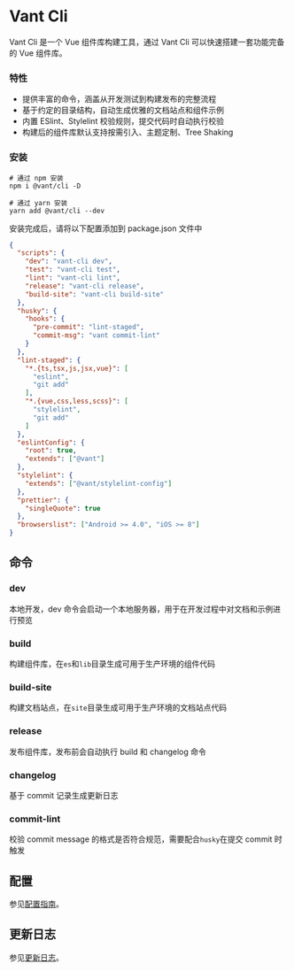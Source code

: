 # Vant Cli

Vant Cli 是一个 Vue 组件库构建工具，通过 Vant Cli 可以快速搭建一套功能完备的 Vue 组件库。

### 特性

- 提供丰富的命令，涵盖从开发测试到构建发布的完整流程
- 基于约定的目录结构，自动生成优雅的文档站点和组件示例
- 内置 ESlint、Stylelint 校验规则，提交代码时自动执行校验
- 构建后的组件库默认支持按需引入、主题定制、Tree Shaking

### 安装

```shell
# 通过 npm 安装
npm i @vant/cli -D

# 通过 yarn 安装
yarn add @vant/cli --dev
```

安装完成后，请将以下配置添加到 package.json 文件中

```json
{
  "scripts": {
    "dev": "vant-cli dev",
    "test": "vant-cli test",
    "lint": "vant-cli lint",
    "release": "vant-cli release",
    "build-site": "vant-cli build-site"
  },
  "husky": {
    "hooks": {
      "pre-commit": "lint-staged",
      "commit-msg": "vant commit-lint"
    }
  },
  "lint-staged": {
    "*.{ts,tsx,js,jsx,vue}": [
      "eslint",
      "git add"
    ],
    "*.{vue,css,less,scss}": [
      "stylelint",
      "git add"
    ]
  },
  "eslintConfig": {
    "root": true,
    "extends": ["@vant"]
  },
  "stylelint": {
    "extends": ["@vant/stylelint-config"]
  },
  "prettier": {
    "singleQuote": true
  },
  "browserslist": ["Android >= 4.0", "iOS >= 8"]
}
```

## 命令

### dev

本地开发，dev 命令会启动一个本地服务器，用于在开发过程中对文档和示例进行预览

### build

构建组件库，在`es`和`lib`目录生成可用于生产环境的组件代码

### build-site

构建文档站点，在`site`目录生成可用于生产环境的文档站点代码

### release

发布组件库，发布前会自动执行 build 和 changelog 命令

### changelog

基于 commit 记录生成更新日志

### commit-lint

校验 commit message 的格式是否符合规范，需要配合`husky`在提交 commit 时触发

## 配置

参见[配置指南](https://github.com/youzan/vant/tree/dev/packages/vant-cli/docs/config.md)。

## 更新日志

参见[更新日志](https://github.com/youzan/vant/tree/dev/packages/vant-cli/changelog.md)。
